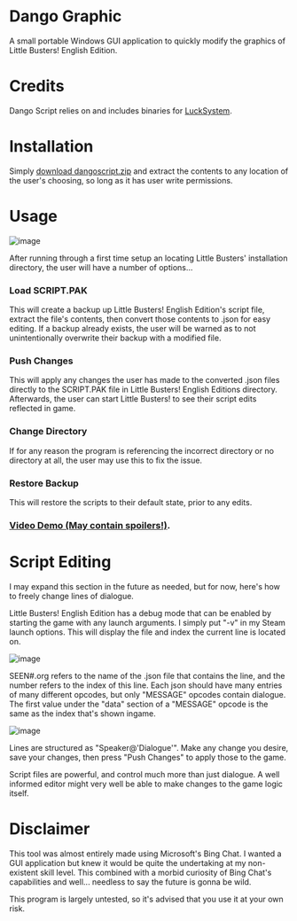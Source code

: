 # Dango Graphic
A small portable Windows GUI application to quickly modify the graphics of Little Busters! English Edition.

# Credits
Dango Script relies on and includes binaries for [LuckSystem](https://github.com/wetor/LuckSystem).

# Installation
Simply [download dangoscript.zip](https://github.com/niikokomo/dangoscript/releases/tag/dango) and extract the contents to any location of the user's choosing, so long as it has user write permissions.

# Usage

![image](https://user-images.githubusercontent.com/93227270/231001282-62f467ed-32bf-4fe3-801f-5eab97695f47.png)

After running through a first time setup an locating Little Busters' installation directory, the user will have a number of options...

### Load SCRIPT.PAK
This will create a backup up Little Busters! English Edition's script file, extract the file's contents, then convert those contents to .json for easy editing. If a backup already exists, the user will be warned as to not unintentionally overwrite their backup with a modified file.

### Push Changes
This will apply any changes the user has made to the converted .json files directly to the SCRIPT.PAK file in Little Busters! English Editions directory. Afterwards, the user can start Little Busters! to see their script edits reflected in game.

### Change Directory
If for any reason the program is referencing the incorrect directory or no directory at all, the user may use this to fix the issue.

### Restore Backup
This will restore the scripts to their default state, prior to any edits.

### [Video Demo (May contain spoilers!)](https://files.catbox.moe/gzkjz0.mp4).

# Script Editing

I may expand this section in the future as needed, but for now, here's how to freely change lines of dialogue.

Little Busters! English Edition has a debug mode that can be enabled by starting the game with any launch arguments. I simply put "-v" in my Steam launch options. This will display the file and index the current line is located on.

![image](https://user-images.githubusercontent.com/93227270/231005948-b4dcbbf1-5b85-479f-929c-4de30ea618b1.png)

SEEN#.org refers to the name of the .json file that contains the line, and the number refers to the index of this line. Each json should have many entries of many different opcodes, but only "MESSAGE" opcodes contain dialogue. The first value under the "data" section of a "MESSAGE" opcode is the same as the index that's shown ingame. 

![image](https://user-images.githubusercontent.com/93227270/231006672-11c74e84-ba78-4b03-9401-5822293b2d46.png)

Lines are structured as "Speaker@'Dialogue'". Make any change you desire, save your changes, then press "Push Changes" to apply those to the game.

Script files are powerful, and control much more than just dialogue. A well informed editor might very well be able to make changes to the game logic itself.



# Disclaimer
This tool was almost entirely made using Microsoft's Bing Chat. I wanted a GUI application but knew it would be quite the undertaking at my non-existent skill level. This combined with a morbid curiosity of Bing Chat's capabilities and well... needless to say the future is gonna be wild.

This program is largely untested, so it's advised that you use it at your own risk.
